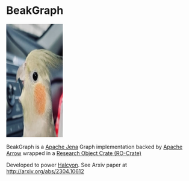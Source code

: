 # BeakGraph<br>
<img
  src="https://github.com/ebremer/BeakGraph/raw/master/beakgraph.png?raw=true"
  width=300px height=300px
  alt="BeakGraph"
  title="BeakGraph"
  style="display: inline-block; margin: 0 auto; max-width: 150px">

BeakGraph is a [Apache Jena](https://jena.apache.org/) Graph implementation backed by [Apache Arrow](https://arrow.apache.org/)
wrapped in a [Research Object Crate (RO-Crate)](https://www.researchobject.org/ro-crate/)

Developed to power [Halcyon](https://github.com/halcyon-project/Halcyon).  See Arxiv paper at http://arxiv.org/abs/2304.10612